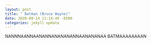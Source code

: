 ```yaml
---
layout: post
title: " Batman (Bruce Wayne)"
date: 2020-09-14 11:14:49 -0500
categories: jekyll update
---
```


NANNNAANNAANANNANANANANNAANANANAA
BATMAAAAAAAAN